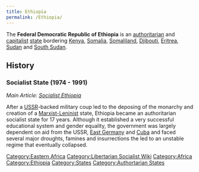 ```yaml
---
title: Ethiopia
permalink: /Ethiopia/
---
```


The **Federal Democratic Republic of Ethiopia** is an
[authoritarian](authoritarianism "wikilink") and
[capitalist](Capitalism "wikilink") [state](List_of_States "wikilink")
bordering [Kenya](Kenya "wikilink"), [Somalia](Somalia "wikilink"),
[Somaliland](Somaliland "wikilink"), [Djibouti](Djibouti "wikilink"),
[Eritrea](Eritrea "wikilink"), [Sudan](Sudan "wikilink") and [South
Sudan](South_Sudan "wikilink").

## History

### Socialist State (1974 - 1991)

*Main Article: [Socialist Ethiopia](Socialist_Ethiopia "wikilink")*

After a [USSR](USSR "wikilink")-backed military coup led to the deposing
of the monarchy and creation of a
[Marxist-Leninist](Marxist-Leninism "wikilink") state, Ethiopia became
an authoritarian socialist state for 17 years. Although it established a
very successful educational system and gender equality, the government
was largely dependent on aid from the USSR, [East
Germany](East_Germany "wikilink") and [Cuba](Cuba "wikilink") and faced
several major droughts, famines and insurrections the led to an unstable
regime that eventually collapsed.

[Category:Eastern Africa](Category:Eastern_Africa "wikilink")
[Category:Libertarian Socialist
Wiki](Category:Libertarian_Socialist_Wiki "wikilink")
[Category:Africa](Category:Africa "wikilink")
[Category:Ethiopia](Category:Ethiopia "wikilink")
[Category:States](Category:States "wikilink") [Category:Authortarian
States](Category:Authortarian_States "wikilink")
